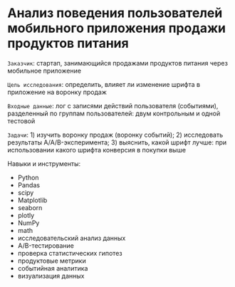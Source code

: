 # Анализ поведения пользователей мобильного приложения продажи продуктов питания    

`Заказчик`: стартап, занимающийся продажами продуктов питания через мобильное приложение  

`Цель исследования`: определить, влияет ли изменение шрифта в приложение на воронку продаж  

`Входные данные`: лог с записями действий пользователя (событиями), разделенный по группам пользователей: двум контрольным и одной тестовой  

`Задачи`: 1) изучить воронку продаж (воронку событий); 2) исследовать результаты A/A/B-эксперимента; 3) выяснить, какой шрифт лучше: при использовании какого шрифта конверсия в покупки выше  
  

Навыки и инструменты:  
- Python  
- Pandas  
- scipy   
- Matplotlib  
- seaborn
- plotly  
- NumPy  
- math
- исследовательский анализ данных  
- A/B-тестирование  
- проверка статистических гипотез  
- продуктовые метрики  
- событийная аналитика  
- визуализация данных  


